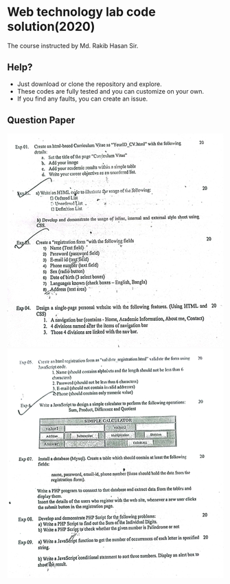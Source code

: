 # Web technology lab code solution(2020)
The course instructed by Md. Rakib Hasan Sir.

## Help?
- Just download or clone the repository and explore.
- These codes are fully tested and you can customize on your own.
- If you find any faults, you can create an issue. 

## Question Paper
![part 1](/exp-01_to_exp-04.png)
![part 2](/exp-05_to_exp-09.png)